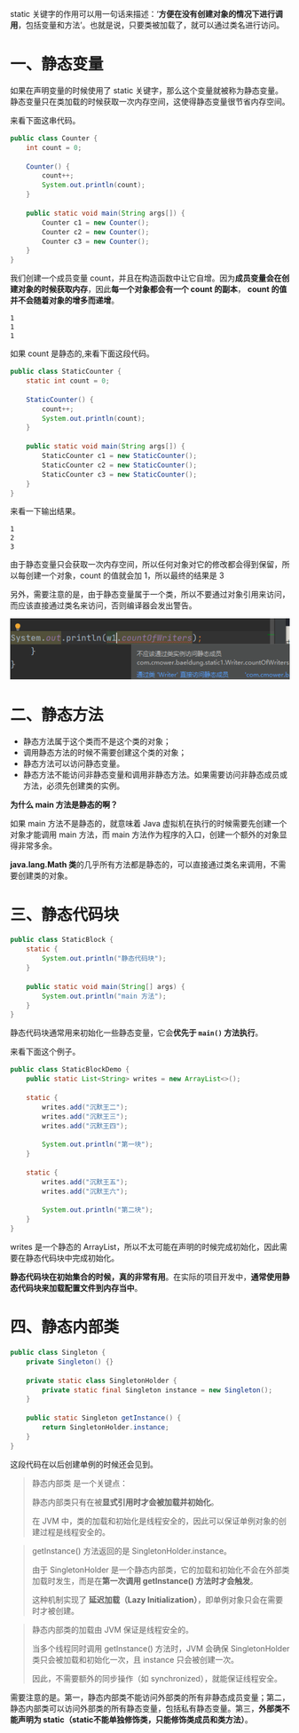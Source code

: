 static 关键字的作用可以用一句话来描述：‘**方便在没有创建对象的情况下进行调用**，包括变量和方法’。也就是说，只要类被加载了，就可以通过类名进行访问。

# 一、静态变量

如果在声明变量的时候使用了 static 关键字，那么这个变量就被称为静态变量。静态变量只在类加载的时候获取一次内存空间，这使得静态变量很节省内存空间。

来看下面这串代码。

```java
public class Counter {
    int count = 0;

    Counter() {
        count++;
        System.out.println(count);
    }

    public static void main(String args[]) {
        Counter c1 = new Counter();
        Counter c2 = new Counter();
        Counter c3 = new Counter();
    }
}
```

我们创建一个成员变量 count，并且在构造函数中让它自增。因为**成员变量会在创建对象的时候获取内存**，因此**每一个对象都会有一个 count 的副本**， **count 的值并不会随着对象的增多而递增**。

```
1
1
1
```

如果 count 是静态的,来看下面这段代码。

```java
public class StaticCounter {
    static int count = 0;

    StaticCounter() {
        count++;
        System.out.println(count);
    }

    public static void main(String args[]) {
        StaticCounter c1 = new StaticCounter();
        StaticCounter c2 = new StaticCounter();
        StaticCounter c3 = new StaticCounter();
    }
}
```

来看一下输出结果。

```
1
2
3
```

由于静态变量只会获取一次内存空间，所以任何对象对它的修改都会得到保留，所以每创建一个对象，count 的值就会加 1，所以最终的结果是 3

另外，需要注意的是，由于静态变量属于一个类，所以不要通过对象引用来访问，而应该直接通过类名来访问，否则编译器会发出警告。

![img](12.static关键字.assets/19-03.png)

# 二、静态方法

- 静态方法属于这个类而不是这个类的对象；
- 调用静态方法的时候不需要创建这个类的对象；
- 静态方法可以访问静态变量。
- 静态方法不能访问非静态变量和调用非静态方法。如果需要访问非静态成员或方法，必须先创建类的实例。

**为什么 main 方法是静态的啊？**

如果 main 方法不是静态的，就意味着 Java 虚拟机在执行的时候需要先创建一个对象才能调用 main 方法，而 main 方法作为程序的入口，创建一个额外的对象显得非常多余。

**java.lang.Math 类**的几乎所有方法都是静态的，可以直接通过类名来调用，不需要创建类的对象。

# 三、静态代码块

```java
public class StaticBlock {
    static {
        System.out.println("静态代码块");
    }

    public static void main(String[] args) {
        System.out.println("main 方法");
    }
}
```

静态代码块通常用来初始化一些静态变量，它会**优先于 `main()` 方法执行**。

来看下面这个例子。

```java
public class StaticBlockDemo {
    public static List<String> writes = new ArrayList<>();

    static {
        writes.add("沉默王二");
        writes.add("沉默王三");
        writes.add("沉默王四");

        System.out.println("第一块");
    }

    static {
        writes.add("沉默王五");
        writes.add("沉默王六");

        System.out.println("第二块");
    }
}
```

writes 是一个静态的 ArrayList，所以不太可能在声明的时候完成初始化，因此需要在静态代码块中完成初始化。

**静态代码块在初始集合的时候，真的非常有用**。在实际的项目开发中，**通常使用静态代码块来加载配置文件到内存当中**。

# 四、静态内部类

```java
public class Singleton {
    private Singleton() {}

    private static class SingletonHolder {
        private static final Singleton instance = new Singleton();
    }

    public static Singleton getInstance() {
        return SingletonHolder.instance;
    }
}
```

这段代码在以后创建单例的时候还会见到。

> 静态内部类 是一个关键点：
>
> 静态内部类只有在被**显式引用时才会被加载并初始化**。
>
> 在 JVM 中，类的加载和初始化是线程安全的，因此可以保证单例对象的创建过程是线程安全的。

> getInstance() 方法返回的是 SingletonHolder.instance。
>
> 由于 SingletonHolder 是一个静态内部类，它的加载和初始化不会在外部类加载时发生，而是在**第一次调用 getInstance() 方法时才会触发**。
>
> 这种机制实现了 **延迟加载（Lazy Initialization）**，即单例对象只会在需要时才被创建。

> 静态内部类的加载由 JVM 保证是线程安全的。
>
> 当多个线程同时调用 getInstance() 方法时，JVM 会确保 SingletonHolder 类只会被加载和初始化一次，且 instance 只会被创建一次。
>
> 因此，不需要额外的同步操作（如 synchronized），就能保证线程安全。

需要注意的是。第一，静态内部类不能访问外部类的所有非静态成员变量；第二，静态内部类可以访问外部类的所有静态变量，包括私有静态变量。第三，**外部类不能声明为 static（static不能单独修饰类，只能修饰类成员和类方法）**。